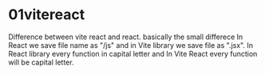 # 01vitereact
Difference between vite react and react. basically the small differece In React we save file name as "/js" and in Vite library we save file as ".jsx". In React library  every function in  capital letter and In Vite React every function will be capital letter. 
